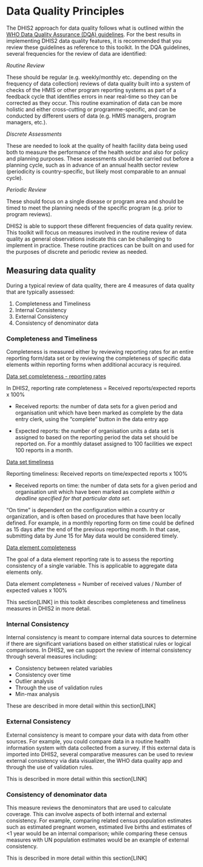 # Data Quality Principles

The DHIS2 approach for data quality follows what is outlined within the [WHO Data Quality Assurance (DQA) guidelines](https://www.who.int/data/data-collection-tools/health-service-data/data-quality-assurance-dqa). For the best results in implementing DHIS2 data quality features, it is recommended that you review these guidelines as reference to this toolkit. In the DQA guidelines, several frequencies for the review of data are identified: 

_Routine Review_

These should be regular (e.g. weekly/monthly etc. depending on the frequency of data collection) reviews of data quality built into a system of checks of the HMIS or other program reporting systems as part of a feedback cycle that identifies errors in near real-time so they can be corrected as they occur. This routine examination of data can be more holistic and either cross-cutting or programme-specific, and can be conducted by different users of data (e.g. HMIS managers, program managers, etc.).

_Discrete Assessments_

These are needed to look at the quality of health facility data being used both to measure the performance of the health sector and also for policy and planning purposes. These assessments should be carried out before a planning cycle, such as in advance of an annual health sector review (periodicity is country-specific, but likely most comparable to an annual cycle).

_Periodic Review_

These should focus on a single disease or program area and should be timed to meet the planning needs of the specific program (e.g. prior to program reviews).

DHIS2 is able to support these different frequencies of data quality review. This toolkit will focus on measures involved in the routine review of data quality as general observations indicate this can be challenging to implement in practice. These routine practices can be built on and used for the purposes of discrete and periodic review as needed.


## Measuring data quality

During a typical review of data quality, there are 4 measures of data quality that are typically assessed:



1. Completeness and Timeliness
2. Internal Consistency
3. External Consistency
4. Consistency of denominator data


### Completeness and Timeliness

Completeness is measured either by reviewing reporting rates for an entire reporting form/data set or by reviewing the completeness of specific data elements within reporting forms when additional accuracy is required. 

<span style="text-decoration:underline;">Data set completeness - reporting rates</span>

In DHIS2, reporting rate completeness = Received reports/expected reports x 100%

* Received reports: the number of data sets for a given period and organisation unit which have been marked as complete by the data entry clerk, using the “complete” button in the data entry app

* Expected reports: the number of organisation units a data set is assigned to based on the reporting period the data set should be reported on. For a monthly dataset assigned to 100 facilities we expect 100 reports in a month.

<span style="text-decoration:underline;">Data set timeliness</span>

Reporting timeliness:  Received reports on time/expected reports x 100%


* Received reports on time: the number of data sets for a given period and organisation unit which have been marked as complete _within a deadline specified for that particular data set_.

“On time” is dependent on the configuration within a country or organization, and is often based on procedures that have been locally defined. For example, in a monthly reporting form on time could be defined as 15 days after the end of the previous reporting month. In that case, submitting data by June 15 for May data would be considered timely.

<span style="text-decoration:underline;">Data element completeness</span>

The goal of a data element reporting rate is to assess the reporting consistency of a single variable. This is applicable to aggregate data elements only.

Data element completeness = Number of received values / Number of expected values x 100%

This section[LINK] in this toolkit describes completeness and timeliness measures in DHIS2 in more detail.

### Internal Consistency

Internal consistency is meant to compare internal data sources to determine if there are significant variations based on either statistical rules or logical comparisons. In DHIS2, we can support the review of internal consistency through several measures including:


* Consistency between related variables
* Consistency over time
* Outlier analysis
* Through the use of validation rules
* Min-max analysis

These are described in more detail within this section[LINK]


### External Consistency

External consistency is meant to compare your data with data from other sources. For example, you could compare data in a routine health information system with data collected from a survey. If this external data is imported into DHIS2, several comparative measures can be used to review external consistency via data visualizer, the WHO data quality app and through the use of validation rules.

This is described in more detail within this section[LINK]


### Consistency of denominator data

This measure reviews the denominators that are used to calculate coverage. This can involve aspects of both internal and external consistency. For example, comparing related census population estimates such as estimated pregnant women, estimated live births and estimates of &lt;1 year would be an internal comparison; while comparing these census measures with UN population estimates would be an example of external consistency. 

This is described in more detail within this section[LINK]
